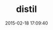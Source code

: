 ---
layout: post
title:  "distil"
repo:   "jeffwatkins/distil"
date:   2015-02-18 17:09:40
gemurl: http://github.com/jeffwatkins/distil
---
